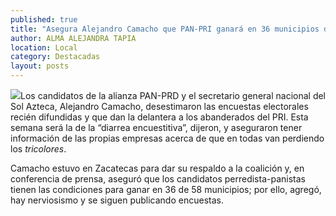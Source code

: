 ```yaml
---
published: true
title: "Asegura Alejandro Camacho que PAN-PRI ganará en 36 municipios del estado"
author: ALMA ALEJANDRA TAPIA
location: Local
category: Destacadas
layout: posts
---
```


![](http://i.imgur.com/0noOGPcm.jpg)Los candidatos de la alianza PAN-PRD y el secretario general nacional del Sol Azteca, Alejandro Camacho, desestimaron las encuestas electorales recién difundidas y que dan la delantera a los abanderados del PRI. Esta semana será la de la “diarrea encuestitiva”, dijeron, y aseguraron tener información de las propias empresas acerca de que en todas van perdiendo los _tricolores_.

Camacho estuvo en Zacatecas para dar su respaldo a la coalición y, en conferencia de prensa, aseguró que los candidatos perredista-panistas tienen las condiciones para ganar en 36 de 58 municipios; por ello, agregó, hay nerviosismo y se siguen publicando encuestas.
